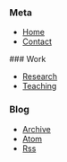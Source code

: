
<!-- Add your navigation menu here !-->

<div class=navigation-meta>

### Meta

* [Home](/)
* [Contact](/contact/)

</div>

<div class=navigation-work>
### Work

* [Research](/research/)
* [Teaching](/teaching/)

</div>

<div class=navigation-blog>

### Blog
* [Archive](/posts/archive/)
* [Atom](/posts/feeds/atom.xml)
* [Rss](/posts/feeds/rss.xml)

</div>
